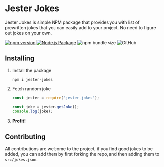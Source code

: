 # Jester Jokes
Jester Jokes is simple NPM package that provides you with list of prewritten jokes that you can easily add to your project. No need to figure out jokes on your own.

[![npm version](https://badge.fury.io/js/jester-jokes.svg)](https://badge.fury.io/js/jester-jokes) [![Node.js Package](https://github.com/newbNox/jester-jokes/actions/workflows/npm-publish.yml/badge.svg)](https://github.com/newbNox/jester-jokes/actions/workflows/npm-publish.yml) ![npm bundle size](https://img.shields.io/bundlephobia/min/jester-jokes) ![GitHub](https://img.shields.io/github/license/newbnox/jester-jokes)



## Installing
1. Install the package
    ```bash
    npm i jester-jokes
    ```
2. Fetch random joke
    ```javascript
    const jester = require('jester-jokes');
    
    const joke = jester.getJoke();
    console.log(joke);
    ```
3. **Profit!**

## Contributing
All contributions are welcome to the project, if you find good jokes to be added, you can add them by first forking the repo, and then adding them to `src/jokes.json`.